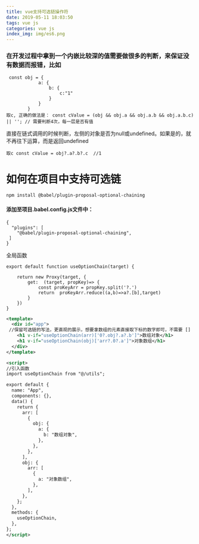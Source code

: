 ```yaml
---
title: vue支持可选链操作符
date: 2019-05-11 18:03:50
tags: vue js
categories: vue js
index_img: img/es6.png
---
```


###  在开发过程中拿到一个内嵌比较深的值需要做很多的判断，来保证没有数据而报错，比如 


```
 const obj = {
            a: {
                b: {
                    c:"1"
                }
            }
        }
取c, 正确的做法是： const cValue = (obj && obj.a && obj.a.b && obj.a.b.c) || ''; // 需要判断4次，每一层是否有值

```

 直接在链式调用的时候判断，左侧的对象是否为null或undefined。如果是的，就不再往下运算，而是返回undefined 

```
取c const cValue = obj?.a?.b?.c  //1 
```

# 如何在项目中支持可选链

```
npm install @babel/plugin-proposal-optional-chaining
```

#### 添加至项目.babel.config.js文件中：

```
{
  "plugins": [
    "@babel/plugin-proposal-optional-chaining",
 ]
}

```

全局函数

```
export default function useOptionChain(target) {

    return new Proxy(target, {
        get:  (target, propKey)=> {
            const proKeyArr = propKey.split('?.')
            return  proKeyArr.reduce((a,b)=>a?.[b],target)
        }
    })
}

```

```xml
<template>
  <div id="app">
 //保留可选链的写法，更直观的展示，想要拿数组的元素直接取下标的数字即可，不需要 []
    <h1 v-if="useOptionChain(arr)['0?.obj?.a?.b']">数组对象</h1>
    <h1 v-if="useOptionChain(obj)['arr?.0?.a']">对象数组</h1>
  </div>
</template>

<script>
//引入函数
import useOptionChain from "@/utils";

export default {
  name: "App",
  components: {},
  data() {
    return {
      arr: [
        {
          obj: {
            a: {
              b: "数组对象",
            },
          },
        },
      ],
      obj: {
        arr: [
          {
            a: "对象数组",
          },
        ],
      },
    };
  },
  methods: {
    useOptionChain,
  },
};
</script>
```